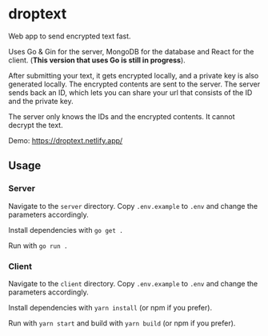 # droptext

Web app to send encrypted text fast.

Uses Go & Gin for the server, MongoDB for the database and React for the client. (**This version that uses Go is still in progress**).

After submitting your text, it gets encrypted locally, and a private key is also generated locally. The encrypted contents are sent to the server. The server sends back an ID, which lets you can share your url that consists of the ID and the private key.

The server only knows the IDs and the encrypted contents. It cannot decrypt the text.

Demo: https://droptext.netlify.app/

## Usage
### Server
Navigate to the `server` directory. Copy `.env.example` to `.env` and change the parameters accordingly.

Install dependencies with `go get .`

Run with `go run .`

### Client
Navigate to the `client` directory. Copy `.env.example` to `.env` and change the parameters accordingly.

Install dependencies with `yarn install` (or npm if you prefer).

Run with `yarn start` and build with `yarn build` (or npm if you prefer).
